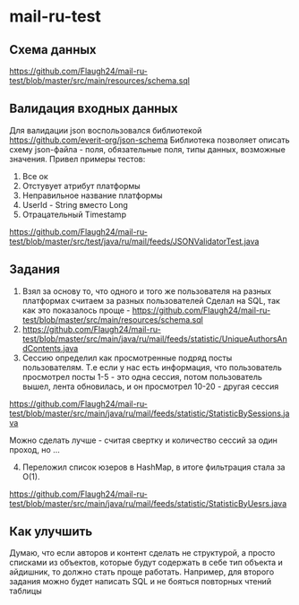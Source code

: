 # mail-ru-test

## Схема данных
https://github.com/Flaugh24/mail-ru-test/blob/master/src/main/resources/schema.sql

## Валидация входных данных
Для валидации json воспользовался библиотекой https://github.com/everit-org/json-schema
Библиотека позволяет описать схему json-файла - поля, обязательные поля, типы данных, возможные значения. 
Привел примеры тестов:
1) Все ок
2) Отстувует атрибут платформы
3) Неправильное название платформы
4) UserId - String вместо Long
5) Отрацательный Timestamp

https://github.com/Flaugh24/mail-ru-test/blob/master/src/test/java/ru/mail/feeds/JSONValidatorTest.java

## Задания
1) Взял за основу то, что одного и того же пользователя на разных платформах считаем за разных пользователей
Сделал на SQL, так как это показалось проще - https://github.com/Flaugh24/mail-ru-test/blob/master/src/main/resources/schema.sql
2) https://github.com/Flaugh24/mail-ru-test/blob/master/src/main/java/ru/mail/feeds/statistic/UniqueAuthorsAndContents.java
3) Сессию определил как просмотренные подряд посты пользователям. 
Т.е если у нас есть информация, что пользователь просмотрел посты 1-5 - это одна сессия, 
потом пользователь вышел, лента обновилась, и он просмотрел 10-20 - другая сессия

https://github.com/Flaugh24/mail-ru-test/blob/master/src/main/java/ru/mail/feeds/statistic/StatisticBySessions.java

Можно сделать лучше - считая свертку и количество сессий за один проход, но ...

4) Переложил список юзеров в HashMap, в итоге фильтрация стала за O(1). 

https://github.com/Flaugh24/mail-ru-test/blob/master/src/main/java/ru/mail/feeds/statistic/StatisticByUesrs.java

## Как улучшить
Думаю, что если авторов и контент сделать не структурой, а просто списками из объектов, 
которые будут содержать в себе тип объекта и айдишник, то должно стать проще работать. 
Например, для второго задания можно будет написать SQL и не бояться повторных чтений таблицы
